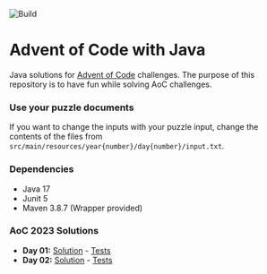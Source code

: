 ![Build](https://github.com/brittleru/advent-of-code/actions/workflows/maven.yml/badge.svg)

# Advent of Code with Java

Java solutions for [Advent of Code](https://adventofcode.com/) challenges.
The purpose of this repository is to have fun while solving AoC challenges.


### Use your puzzle documents 
If you want to change the inputs with your puzzle input, change the contents of the files from 
`src/main/resources/year{number}/day{number}/input.txt`.

### Dependencies
* Java 17
* Junit 5
* Maven 3.8.7 (Wrapper provided)

### AoC 2023 Solutions
* **Day 01:** [Solution](src/main/java/com/aoc/year2023/day01/Solution.java) - [Tests](src/test/java/com/aoc/year2023/day01/SolutionTest.java)
* **Day 02:** [Solution](src/main/java/com/aoc/year2023/day02/Solution.java) - [Tests](src/test/java/com/aoc/year2023/day02/SolutionTest.java)

